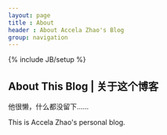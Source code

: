 ```yaml
---
layout: page
title : About
header : About Accela Zhao's Blog 
group: navigation
---
```


{% include JB/setup %}

## About This Blog | 关于这个博客

他很懒，什么都没留下……

This is Accela Zhao's personal blog.

